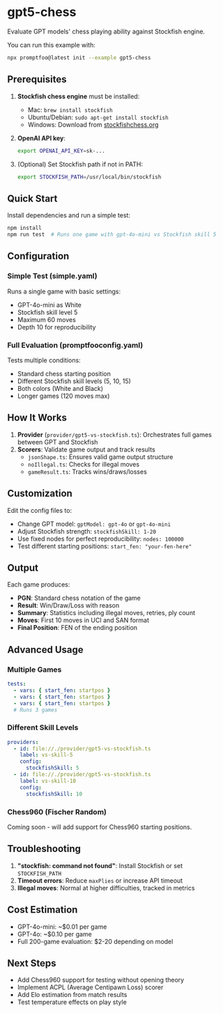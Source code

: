 # gpt5-chess

Evaluate GPT models' chess playing ability against Stockfish engine.

You can run this example with:

```bash
npx promptfoo@latest init --example gpt5-chess
```

## Prerequisites

1. **Stockfish chess engine** must be installed:
   - Mac: `brew install stockfish`
   - Ubuntu/Debian: `sudo apt-get install stockfish`
   - Windows: Download from [stockfishchess.org](https://stockfishchess.org/download/)

2. **OpenAI API key**:
   ```bash
   export OPENAI_API_KEY=sk-...
   ```

3. (Optional) Set Stockfish path if not in PATH:
   ```bash
   export STOCKFISH_PATH=/usr/local/bin/stockfish
   ```

## Quick Start

Install dependencies and run a simple test:

```bash
npm install
npm run test  # Runs one game with gpt-4o-mini vs Stockfish skill 5
```

## Configuration

### Simple Test (simple.yaml)

Runs a single game with basic settings:
- GPT-4o-mini as White
- Stockfish skill level 5
- Maximum 60 moves
- Depth 10 for reproducibility

### Full Evaluation (promptfooconfig.yaml)

Tests multiple conditions:
- Standard chess starting position
- Different Stockfish skill levels (5, 10, 15)
- Both colors (White and Black)
- Longer games (120 moves max)

## How It Works

1. **Provider** (`provider/gpt5-vs-stockfish.ts`): Orchestrates full games between GPT and Stockfish
2. **Scorers**: Validate game output and track results
   - `jsonShape.ts`: Ensures valid game output structure
   - `noIllegal.ts`: Checks for illegal moves
   - `gameResult.ts`: Tracks wins/draws/losses

## Customization

Edit the config files to:
- Change GPT model: `gptModel: gpt-4o` or `gpt-4o-mini`
- Adjust Stockfish strength: `stockfishSkill: 1-20`
- Use fixed nodes for perfect reproducibility: `nodes: 100000`
- Test different starting positions: `start_fen: "your-fen-here"`

## Output

Each game produces:
- **PGN**: Standard chess notation of the game
- **Result**: Win/Draw/Loss with reason
- **Summary**: Statistics including illegal moves, retries, ply count
- **Moves**: First 10 moves in UCI and SAN format
- **Final Position**: FEN of the ending position

## Advanced Usage

### Multiple Games

```yaml
tests:
  - vars: { start_fen: startpos }
  - vars: { start_fen: startpos }
  - vars: { start_fen: startpos }
  # Runs 3 games
```

### Different Skill Levels

```yaml
providers:
  - id: file://./provider/gpt5-vs-stockfish.ts
    label: vs-skill-5
    config:
      stockfishSkill: 5
  - id: file://./provider/gpt5-vs-stockfish.ts
    label: vs-skill-10
    config:
      stockfishSkill: 10
```

### Chess960 (Fischer Random)

Coming soon - will add support for Chess960 starting positions.

## Troubleshooting

1. **"stockfish: command not found"**: Install Stockfish or set `STOCKFISH_PATH`
2. **Timeout errors**: Reduce `maxPlies` or increase API timeout
3. **Illegal moves**: Normal at higher difficulties, tracked in metrics

## Cost Estimation

- GPT-4o-mini: ~$0.01 per game
- GPT-4o: ~$0.10 per game
- Full 200-game evaluation: $2-20 depending on model

## Next Steps

- Add Chess960 support for testing without opening theory
- Implement ACPL (Average Centipawn Loss) scorer
- Add Elo estimation from match results
- Test temperature effects on play style 